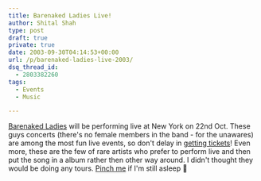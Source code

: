 ```yaml
---
title: Barenaked Ladies Live!
author: Shital Shah
type: post
draft: true
private: true
date: 2003-09-30T04:14:53+00:00
url: /p/barenaked-ladies-live-2003/
dsq_thread_id:
  - 2803382260
tags:
  - Events
  - Music

---
```

[Barenaked Ladies][1] will be performing live at New York on 22nd Oct. These guys concerts (there's no female members in the band - for the unawares) are among the most fun live events, so don't delay in [getting tickets][2]! Even more, these are the few of rare artists who prefer to perform live and then put the song in a album rather then other way around. I didn't thought they would be doing any tours. [Pinch me][3] if I'm still asleep 🙂

 [1]: http://www.bnlmusic.com/
 [2]: http://www.ticketmaster.com/event/00003730D89B9217?brand=&artistid=749433&majorcatid=10001&minorcatid=1
 [3]: http://launch.yahoo.com/musicvideos/player/default.asp?videoID=173975